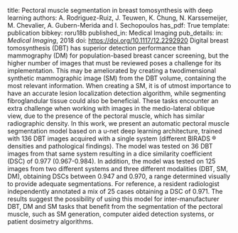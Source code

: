 title: Pectoral muscle segmentation in breast tomosynthesis with deep learning
authors: A. Rodriguez-Ruiz, J. Teuwen, K. Chung, N. Karssemeijer, M. Chevalier, A. Gubern-Merida and I. Sechopoulos
has_pdf: True
template: publication
bibkey: roru18b
published_in: Medical Imaging
pub_details: in: <i>Medical Imaging</i>, 2018
doi: https://doi.org/10.1117/12.2292920
Digital breast tomosynthesis (DBT) has superior detection performance than mammography (DM) for population-based breast cancer screening, but the higher number of images that must be reviewed poses a challenge for its implementation. This may be ameliorated by creating a twodimensional synthetic mammographic image (SM) from the DBT volume, containing the most relevant information. When creating a SM, it is of utmost importance to have an accurate lesion localization detection algorithm, while segmenting fibroglandular tissue could also be beneficial. These tasks encounter an extra challenge when working with images in the medio-lateral oblique view, due to the presence of the pectoral muscle, which has similar radiographic density. In this work, we present an automatic pectoral muscle segmentation model based on a u-net deep learning architecture, trained with 136 DBT images acquired with a single system (different BIRADS ® densities and pathological findings). The model was tested on 36 DBT images from that same system resulting in a dice similarity coefficient (DSC) of 0.977 (0.967-0.984). In addition, the model was tested on 125 images from two different systems and three different modalities (DBT, SM, DM), obtaining DSCs between 0.947 and 0.970, a range determined visually to provide adequate segmentations. For reference, a resident radiologist independently annotated a mix of 25 cases obtaining a DSC of 0.971. The results suggest the possibility of using this model for inter-manufacturer DBT, DM and SM tasks that benefit from the segmentation of the pectoral muscle, such as SM generation, computer aided detection systems, or patient dosimetry algorithms.

